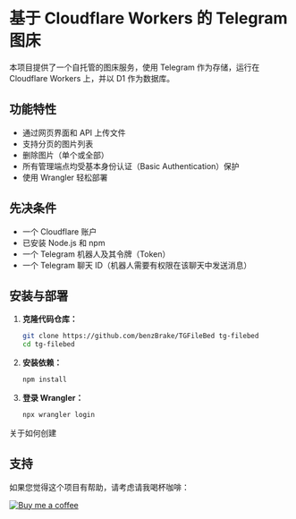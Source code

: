 # 基于 Cloudflare Workers 的 Telegram 图床

本项目提供了一个自托管的图床服务，使用 Telegram 作为存储，运行在 Cloudflare Workers 上，并以 D1 作为数据库。

## 功能特性

- 通过网页界面和 API 上传文件
- 支持分页的图片列表
- 删除图片（单个或全部）
- 所有管理端点均受基本身份认证（Basic Authentication）保护
- 使用 Wrangler 轻松部署

## 先决条件

- 一个 Cloudflare 账户
- 已安装 Node.js 和 npm
- 一个 Telegram 机器人及其令牌（Token）
- 一个 Telegram 聊天 ID（机器人需要有权限在该聊天中发送消息）

## 安装与部署

1.  **克隆代码仓库：**
    ```bash
    git clone https://github.com/benzBrake/TGFileBed tg-filebed
    cd tg-filebed
    ```

2.  **安装依赖：**
    ```bash
    npm install
    ```

3.  **登录 Wrangler：**
    ```bash
    npx wrangler login
    ```

关于如何创建

## 支持

如果您觉得这个项目有帮助，请考虑请我喝杯咖啡：

[![Buy me a coffee](https://www.buymeacoffee.com/assets/img/custom_images/orange_img.png)](https://www.buymeacoffee.com/buyryanacoffie)
